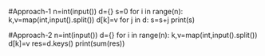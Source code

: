 #Approach-1
n=int(input())
d={}
s=0
for i in range(n):
  k,v=map(int,input().split())
  d[k]=v
for j in d:
  s=s+j
print(s)

#Approach-2
n=int(input())
d={}
for i in range(n):
  k,v=map(int,input().split())
  d[k]=v
res=d.keys()
print(sum(res))
